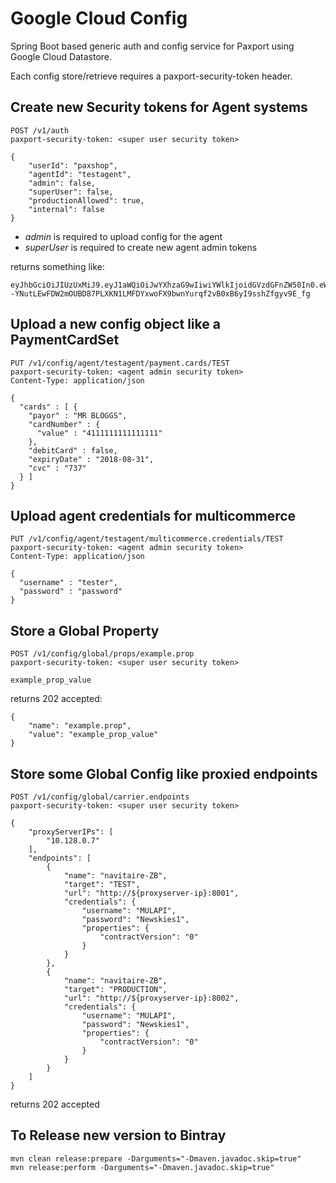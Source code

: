 Google Cloud Config
===================

Spring Boot based generic auth and config service for Paxport using Google Cloud Datastore.

Each config store/retrieve requires a paxport-security-token header.

## Create new Security tokens for Agent systems

    POST /v1/auth
    paxport-security-token: <super user security token>
    
    {
        "userId": "paxshop",
        "agentId": "testagent",
        "admin": false,
        "superUser": false,
        "productionAllowed": true,
        "internal": false
    }

* _admin_ is required to upload config for the agent
* _superUser_ is required to create new agent admin tokens

returns something like:

    eyJhbGciOiJIUzUxMiJ9.eyJ1aWQiOiJwYXhzaG9wIiwiYWlkIjoidGVzdGFnZW50In0.eWWDuOJMqhEUU63GKV--YNutLEwFDW2mOUBD87PLXKN1LMFDYxwoFX9bwnYurqf2vB0xB6yI9sshZfgyv9E_fg


## Upload a new config object like a PaymentCardSet

    PUT /v1/config/agent/testagent/payment.cards/TEST
    paxport-security-token: <agent admin security token>
    Content-Type: application/json   
    
    {
      "cards" : [ {
        "payor" : "MR BLOGGS",
        "cardNumber" : {
          "value" : "4111111111111111"
        },
        "debitCard" : false,
        "expiryDate" : "2018-08-31",
        "cvc" : "737"
      } ]
    }
    
## Upload agent credentials for multicommerce

    PUT /v1/config/agent/testagent/multicommerce.credentials/TEST
    paxport-security-token: <agent admin security token>
    Content-Type: application/json
    
    {
      "username" : "tester",
      "password" : "password"
    }

## Store a Global Property

    POST /v1/config/global/props/example.prop
    paxport-security-token: <super user security token>
    
    example_prop_value
    
returns 202 accepted:

    {
        "name": "example.prop",
        "value": "example_prop_value"
    }
    
## Store some Global Config like proxied endpoints

    POST /v1/config/global/carrier.endpoints
    paxport-security-token: <super user security token>
    
    {
        "proxyServerIPs": [
            "10.128.0.7"
        ],
        "endpoints": [
            {
                "name": "navitaire-ZB",
                "target": "TEST",
                "url": "http://${proxyserver-ip}:8001",
                "credentials": {
                    "username": "MULAPI",
                    "password": "Newskies1",
                    "properties": {
                        "contractVersion": "0"
                    }
                }
            },
            {
                "name": "navitaire-ZB",
                "target": "PRODUCTION",
                "url": "http://${proxyserver-ip}:8002",
                "credentials": {
                    "username": "MULAPI",
                    "password": "Newskies1",
                    "properties": {
                        "contractVersion": "0"
                    }
                }
            }
        ]
    }
    
returns 202 accepted


## To Release new version to Bintray

    mvn clean release:prepare -Darguments="-Dmaven.javadoc.skip=true"
    mvn release:perform -Darguments="-Dmaven.javadoc.skip=true"